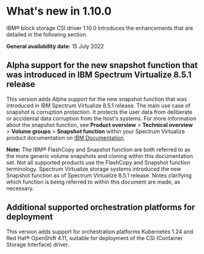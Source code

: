 # What's new in 1.10.0

IBM® block storage CSI driver 1.10.0 introduces the enhancements that are detailed in the following section.

**General availability date:** 15 July 2022

## Alpha support for the new snapshot function that was introduced in IBM Spectrum Virtualize 8.5.1 release

This version adds Alpha support for the new snapshot function that was introduced in IBM Spectrum Virtualize 8.5.1 release. The main use case of snapshot is corruption protection. It protects the user data from deliberate or accidental data corruption from the host's systems. For more information about the snapshot function, see **Product overview** > **Technical overview** > **Volume groups** > **Snapshot function** within your Spectrum Virtualize product documentation on [IBM Documentation](https://www.ibm.com/docs).

**Note:** The IBM® FlashCopy and Snapshot function are both referred to as the more generic volume snapshots and cloning within this documentation set. Not all supported products use the FlashCopy and Snapshot function terminology. Spectrum Virtualize storage systems introduced the new Snapshot function as of Spectrum Virtualize 8.5.1 release. Notes clarifying which function is being referred to within this document are made, as necessary.

## Additional supported orchestration platforms for deployment

This version adds support for orchestration platforms Kubernetes 1.24 and Red Hat® OpenShift 4.11, suitable for deployment of the CSI (Container Storage Interface) driver.
